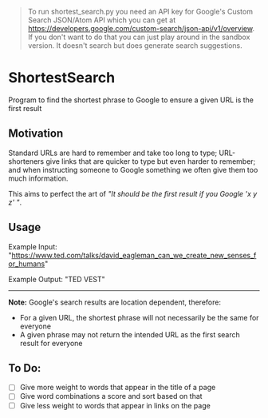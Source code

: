 > To run shortest_search.py you need an API key for Google's Custom Search JSON/Atom API which you can get at <https://developers.google.com/custom-search/json-api/v1/overview>. If you don't want to do that you can just play around in the sandbox version. It doesn't search but does generate search suggestions.

# ShortestSearch
Program to find the shortest phrase to Google to ensure a given URL is the first result

## Motivation
Standard URLs are hard to remember and take too long to type; URL-shorteners give links that are quicker to type but even harder to remember; and when instructing someone to Google something we often give them too much information.

This aims to perfect the art of *"It should be the first result if you Google 'x y z' "*.

## Usage
Example Input: "<https://www.ted.com/talks/david_eagleman_can_we_create_new_senses_for_humans>"

Example Output: "TED VEST"

---

**Note:** Google's search results are location dependent, therefore:
* For a given URL, the shortest phrase will not necessarily be the same for everyone
* A given phrase may not return the intended URL as the first search result for everyone

## To Do:
- [ ] Give more weight to words that appear in the title of a page
- [ ] Give word combinations a score and sort based on that
- [ ] Give less weight to words that appear in links on the page
